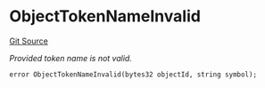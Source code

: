 # ObjectTokenNameInvalid
[Git Source](https://github.com/nayms/contracts-v3/blob/08976c385ed293c18988aa46a13c47179dbb0a28/src/shared/CustomErrors.sol)

*Provided token name is not valid.*


```solidity
error ObjectTokenNameInvalid(bytes32 objectId, string symbol);
```

